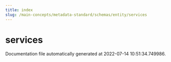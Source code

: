 ```yaml
---
title: index
slug: /main-concepts/metadata-standard/schemas/entity/services
---
```


# services

Documentation file automatically generated at 2022-07-14 10:51:34.749986.
